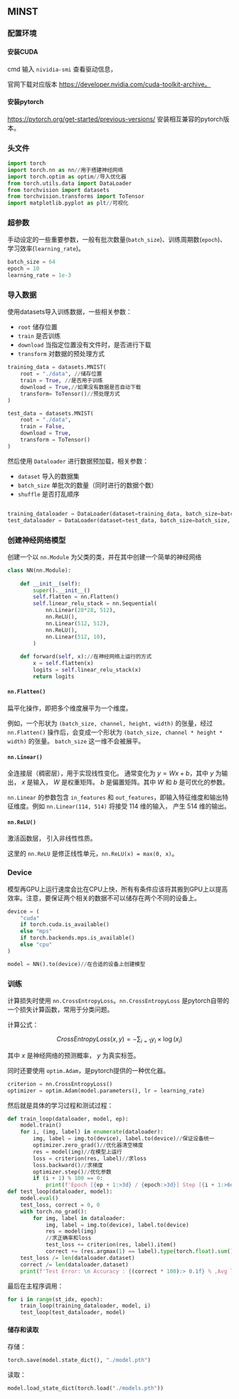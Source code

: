 ## MINST

### 配置环境

#### 安装CUDA

cmd 输入 `nividia-smi` 查看驱动信息，

官网下载对应版本 https://developer.nvidia.com/cuda-toolkit-archive。

#### 安装pytorch

https://pytorch.org/get-started/previous-versions/ 安装相互兼容的pytorch版本。


### 头文件

```python
import torch
import torch.nn as nn//用于搭建神经网络
import torch.optim as optim//导入优化器
from torch.utils.data import DataLoader
from torchvision import datasets
from torchvision.transforms import ToTensor
import matplotlib.pyplot as plt//可视化
```

### 超参数

手动设定的一些重要参数，一般有批次数量(`batch_size`)、训练周期数(`epoch`)、学习效率(`learning_rate`)。

```python
batch_size = 64
epoch = 10
learning_rate = 1e-3
```

### 导入数据

使用datasets导入训练数据，一些相关参数：
- `root` 储存位置
- `train` 是否训练
- `download` 当指定位置没有文件时，是否进行下载
- `transform` 对数据的预处理方式

```python
training_data = datasets.MNIST(
    root = "./data", //储存位置
    train = True, //是否用于训练
    download = True,//如果没有数据是否自动下载
    transform= ToTensor()//预处理方式
)

test_data = datasets.MNIST(
    root = "./data",
    train = False,
    download = True,
    transform = ToTensor()
)
```

然后使用 `Dataloader` 进行数据预加载，相关参数：
- `dataset` 导入的数据集
- `batch_size` 单批次的数量（同时进行的数据个数）
- `shuffle` 是否打乱顺序

```python

training_dataloader = DataLoader(dataset=training_data, batch_size=batch_size, shuffle=True)
test_dataloader = DataLoader(dataset=test_data, batch_size=batch_size, shuffle=True)

```

### 创建神经网络模型

创建一个以 `nn.Module` 为父类的类，并在其中创建一个简单的神经网络
```python
class NN(nn.Module):
    
    def __init__(self):
        super().__init__()
        self.flatten = nn.Flatten()
        self.linear_relu_stack = nn.Sequential(
            nn.Linear(28*28, 512),
            nn.ReLU(),
            nn.Linear(512, 512),
            nn.ReLU(),
            nn.Linear(512, 10),
        )
    
    def forward(self, x)://在神经网络上运行的方式
        x = self.flatten(x)
        logits = self.linear_relu_stack(x)
        return logits
```

#### `nn.Flatten()`

扁平化操作，即把多个维度展平为一个维度。

例如，一个形状为 `(batch_size, channel, height, width)` 的张量，经过 `nn.Flatten()` 操作后，会变成一个形状为 `(batch_size, channel * height * width)` 的张量。 `batch_size` 这一维不会被展平。

#### `nn.Linear()`

全连接层（稠密层），用于实现线性变化。
通常变化为 $y = Wx + b$，其中 $y$ 为输出， $x$ 是输入， $W$ 是权重矩阵。 $b$ 是偏置矩阵。其中 $W$ 和 $b$ 是可优化的参数。

`nn.Linear` 的参数包含 `in_features` 和 `out_features`，即输入特征维度和输出特征维度。例如 `nn.Linear(114, 514)` 将接受 114 维的输入， 产生 514 维的输出。 

#### `nn.ReLU()`

激活函数层， 引入非线性性质。

这里的 `nn.ReLU` 是修正线性单元，`nn.ReLU(x) = max(0, x)`。

### Device

模型再GPU上运行速度会比在CPU上快，所有有条件应该将其搬到GPU上以提高效率。注意，要保证两个相关的数据不可以储存在两个不同的设备上。

```python
device = (
    "cuda"
    if torch.cuda.is_available()
    else "mps"
    if torch.backends.mps.is_available()
    else "cpu"
)

model = NN().to(device)//在合适的设备上创建模型
```

### 训练

计算损失时使用 `nn.CrossEntropyLoss`。`nn.CrossEntropyLoss` 是pytorch自带的一个损失计算函数，常用于分类问题。

计算公式：

$$CrossEntropyLoss(x, y) = -\sum_{i=1}y_i \times \log(x_i)$$

其中 $x$ 是神经网络的预测概率， $y$ 为真实标签。

同时还要使用 `optim.Adam`，是pytorch提供的一种优化器。
```python
criterion = nn.CrossEntropyLoss()
optimizer = optim.Adam(model.parameters(), lr = learning_rate)
```
然后就是具体的学习过程和测试过程：

```python
def train_loop(dataloader, model, ep):
    model.train()
    for i, (img, label) in enumerate(dataloader):
        img, label = img.to(device), label.to(device)//保证设备统一
        optimizer.zero_grad()//优化器清空梯度
        res = model(img)//在模型上运行
        loss = criterion(res, label)//求loss
        loss.backward()//求梯度
        optimizer.step()//优化参数
        if (i + 1) % 100 == 0:
            print(f'Epoch [{ep + 1:>3d} / {epoch:>3d}] Step [{i + 1:>6d} / {len(dataloader) :>6d}] Loss: {loss :> 7f}')
def test_loop(dataloader, model):
    model.eval()
    test_loss, correct = 0, 0
    with torch.no_grad():
        for img, label in dataloader:
            img, label = img.to(device), label.to(device)
            res = model(img)
            //求正确率和loss
            test_loss += criterion(res, label).item()
            correct += (res.argmax(1) == label).type(torch.float).sum().item()
    test_loss /= len(dataloader.dataset)
    correct /= len(dataloader.dataset)
    print(f'Test Error: \n Accuracy : {(correct * 100):> 0.1f} % ,Avg loss:{test_loss :> 8f} \n')
```

最后在主程序调用：
```python
for i in range(st_idx, epoch):
    train_loop(training_dataloader, model, i)
    test_loop(test_dataloader, model)
```

#### 储存和读取

存储：
```python
torch.save(model.state_dict(), "./model.pth")
```

读取：
```python
model.load_state_dict(torch.load("./models.pth"))
```